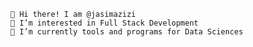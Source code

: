       👋 Hi there! I am @jasimazizi     
      👀 I’m interested in Full Stack Development     
      🌱 I’m currently tools and programs for Data Sciences 
